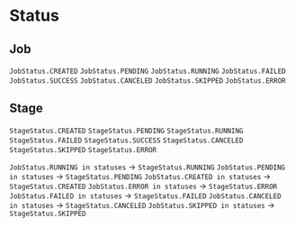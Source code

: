 # Status

## Job

`JobStatus.CREATED`
`JobStatus.PENDING`
`JobStatus.RUNNING`
`JobStatus.FAILED`
`JobStatus.SUCCESS`
`JobStatus.CANCELED`
`JobStatus.SKIPPED`
`JobStatus.ERROR`

## Stage

`StageStatus.CREATED`
`StageStatus.PENDING`
`StageStatus.RUNNING`
`StageStatus.FAILED`
`StageStatus.SUCCESS`
`StageStatus.CANCELED`
`StageStatus.SKIPPED`
`StageStatus.ERROR`

`JobStatus.RUNNING in statuses` → `StageStatus.RUNNING`
`JobStatus.PENDING in statuses` → `StageStatus.PENDING`
`JobStatus.CREATED in statuses` → `StageStatus.CREATED`
`JobStatus.ERROR in statuses` → `StageStatus.ERROR`
`JobStatus.FAILED in statuses` → `StageStatus.FAILED`
`JobStatus.CANCELED in statuses` → `StageStatus.CANCELED`
`JobStatus.SKIPPED in statuses` → `StageStatus.SKIPPED`